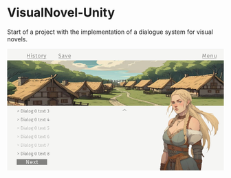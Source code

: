 # VisualNovel-Unity
Start of a project with the implementation of a dialogue system for visual novels.

![example](https://github.com/SongToSoft/VisualNovel-Unity/blob/main/img/img.png)